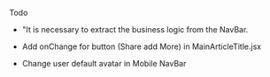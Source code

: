 Todo

- "It is necessary to extract the business logic from the NavBar.

- Add onChange for button (Share add More) in MainArticleTitle.jsx

- Change user default avatar in Mobile NavBar
